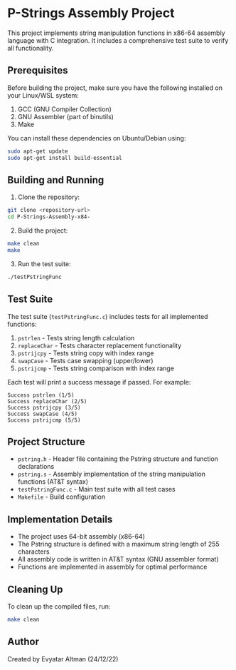 # P-Strings Assembly Project

This project implements string manipulation functions in x86-64 assembly language with C integration. It includes a comprehensive test suite to verify all functionality.

## Prerequisites

Before building the project, make sure you have the following installed on your Linux/WSL system:

1. GCC (GNU Compiler Collection)
2. GNU Assembler (part of binutils)
3. Make

You can install these dependencies on Ubuntu/Debian using:

```bash
sudo apt-get update
sudo apt-get install build-essential
```

## Building and Running

1. Clone the repository:
```bash
git clone <repository-url>
cd P-Strings-Assembly-x84-
```

2. Build the project:
```bash
make clean
make
```

3. Run the test suite:
```bash
./testPstringFunc
```

## Test Suite

The test suite (`testPstringFunc.c`) includes tests for all implemented functions:

1. `pstrlen` - Tests string length calculation
2. `replaceChar` - Tests character replacement functionality
3. `pstrijcpy` - Tests string copy with index range
4. `swapCase` - Tests case swapping (upper/lower)
5. `pstrijcmp` - Tests string comparison with index range

Each test will print a success message if passed. For example:
```
Success pstrlen (1/5)
Success replaceChar (2/5)
Success pstrijcpy (3/5)
Success swapCase (4/5)
Success pstrijcmp (5/5)
```

## Project Structure

- `pstring.h` - Header file containing the Pstring structure and function declarations
- `pstring.s` - Assembly implementation of the string manipulation functions (AT&T syntax)
- `testPstringFunc.c` - Main test suite with all test cases
- `Makefile` - Build configuration

## Implementation Details

- The project uses 64-bit assembly (x86-64)
- The Pstring structure is defined with a maximum string length of 255 characters
- All assembly code is written in AT&T syntax (GNU assembler format)
- Functions are implemented in assembly for optimal performance

## Cleaning Up

To clean up the compiled files, run:

```bash
make clean
```

## Author

Created by Evyatar Altman (24/12/22) 